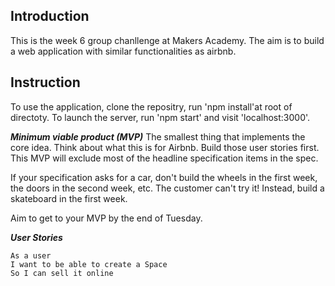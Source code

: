 Introduction
---
This is the week 6 group chanllenge at Makers Academy. The aim is to build a web
application with similar functionalities as airbnb.

Instruction
---
To use the application, clone the repositry, run 'npm install'at root of directoty.
To launch the server, run 'npm start' and visit 'localhost:3000'.

***Minimum viable product (MVP)***
The smallest thing that implements the core idea. Think about what this is for Airbnb. Build those user stories first. This MVP will exclude most of the headline specification items in the spec.

If your specification asks for a car, don't build the wheels in the first week, the doors in the second week, etc. The customer can't try it! Instead, build a skateboard in the first week.

Aim to get to your MVP by the end of Tuesday.

***User Stories***
```
As a user
I want to be able to create a Space 
So I can sell it online
```

